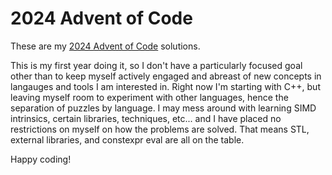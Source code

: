 # 2024 Advent of Code
These are my [2024 Advent of Code](https://adventofcode.com) solutions. 

This is my first year doing it, so I don't have a particularly focused goal other than to keep myself actively engaged and abreast of new concepts in langauges and tools I am interested in. Right now I'm starting with C++, but leaving myself room to experiment with other languages, hence the separation of puzzles by language. I may mess around with learning SIMD intrinsics, certain libraries, techniques, etc... and I have placed no restrictions on myself on how the problems are solved. That means STL, external libraries, and constexpr eval are all on the table.

Happy coding!
